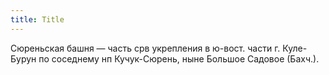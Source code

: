 ```yaml
---
title: Title
---
```


Сюреньская башня — часть срв укрепления в ю-вост. части г. Куле-Бурун по
соседнему нп Кучук-Сюрень, ныне Большое Садовое (Бахч.).
